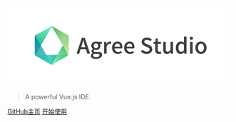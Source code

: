![Agree Studio](images/logo.png)
> A powerful Vue.js IDE.

[GitHub主页](https://agreestudio.github.io/)
[开始使用](/user-gride)
